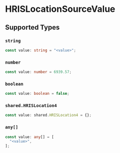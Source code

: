 # HRISLocationSourceValue


## Supported Types

### `string`

```typescript
const value: string = "<value>";
```

### `number`

```typescript
const value: number = 6939.57;
```

### `boolean`

```typescript
const value: boolean = false;
```

### `shared.HRISLocation4`

```typescript
const value: shared.HRISLocation4 = {};
```

### `any[]`

```typescript
const value: any[] = [
  "<value>",
];
```

